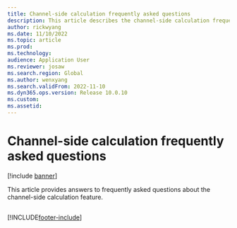```yaml
---
title: Channel-side calculation frequently asked questions
description: This article describes the channel-side calculation frequently asked questions.
author: rickwyang
ms.date: 11/10/2022
ms.topic: article
ms.prod:
ms.technology:
audience: Application User
ms.reviewer: josaw
ms.search.region: Global
ms.author: wenxyang
ms.search.validFrom: 2022-11-10
ms.dyn365.ops.version: Release 10.0.10
ms.custom:
ms.assetid:
---
```

# Channel-side calculation frequently asked questions

[!include [banner](../includes/banner.md)]

This article provides answers to frequently asked questions about the channel-side calculation feature.

##

[!INCLUDE[footer-include](../includes/footer-banner.md)]
